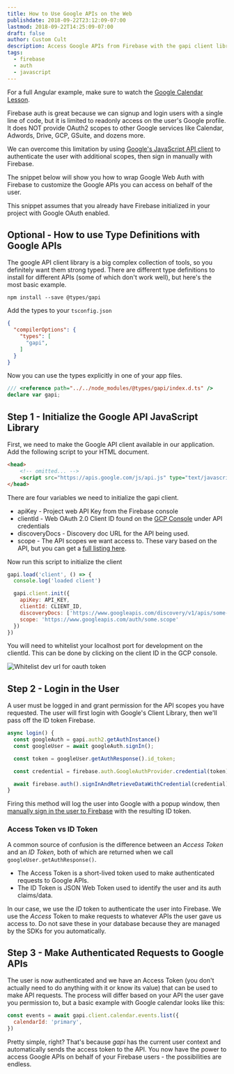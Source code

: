 ```yaml
---
title: How to Use Google APIs on the Web
publishdate: 2018-09-22T23:12:09-07:00
lastmod: 2018-09-22T14:25:09-07:00
draft: false
author: Custom Cult
description: Access Google APIs from Firebase with the gapi client library. 
tags:
  - firebase
  - auth
  - javascript
---
```


For a full Angular example, make sure to watch the [Google Calendar Lesson](/lessons/google-calendar-api-with-firebase). 


Firebase auth is great because we can signup and login users with a single line of code, but it is limited to readonly access on the user's Google profile. It does NOT provide OAuth2 scopes to other Google services like Calendar, Adwords, Drive, GCP, GSuite, and dozens more.

We can overcome this limitation by using [Google's JavaScript API client](https://developers.google.com/api-client-library/javascript/features/authentication) to authenticate the user with additional scopes, then sign in manually with Firebase. 

The snippet below will show you how to wrap Google Web Auth with Firebase to customize the Google APIs you can access on behalf of the user. 

<p class="tip">This snippet assumes that you already have Firebase initialized in your project with Google OAuth enabled.</p>

## Optional - How to use Type Definitions with Google APIs

The google API client library is a big complex collection of tools, so you definitely want them strong typed. There are different type definitions to install for different APIs (some of which don't work well), but here's the most basic example. 

```shell
npm install --save @types/gapi
```

Add the types to your `tsconfig.json` 

```json
{
  "compilerOptions": {
    "types": [
      "gapi", 
    ]
  }
}
```

Now you can use the types explicitly in one of your app files. 

```typescript
/// <reference path="../../node_modules/@types/gapi/index.d.ts" />
declare var gapi;
```


## Step 1 - Initialize the Google API JavaScript Library

First, we need to make the Google API client available in our application. Add the following script to your HTML document. 

```html
<head>
    <!-- omitted... -->
    <script src="https://apis.google.com/js/api.js" type="text/javascript"></script>
</head>
```

There are four variables we need to initialize the gapi client. 

- apiKey - Project web API Key from the Firebase console
- clientId - Web OAuth 2.0 Client ID found on the [GCP Console](https://console.cloud.google.com/apis/credentials/) under API credentials
- discoveryDocs - Discovery doc URL for the API being used. 
- scope - The API scopes we want access to. These vary based on the API, but you can get a [full listing here](https://developers.google.com/identity/protocols/googlescopes). 

Now run this script to initialize the client

```js
gapi.load('client', () => {
  console.log('loaded client')

  gapi.client.init({
    apiKey: API_KEY,
    clientId: CLIENT_ID,
    discoveryDocs: ['https://www.googleapis.com/discovery/v1/apis/some-api'],
    scope: 'https://www.googleapis.com/auth/some.scope'
  })
})
```

<p class="tip">You will need to whitelist your localhost port for development on the clientId. This can be done by clicking on the client ID in the GCP console.</p>

<img class="content-image" src="/images/gcp-authorize-url.png" alt="Whitelist dev url for oauth token" /> 



## Step 2 - Login in the User

A user must be logged in and grant permission for the API scopes you have requested. The user will first login with Google's Client Library, then we'll pass off the ID token Firebase. 


```js
async login() {
  const googleAuth = gapi.auth2.getAuthInstance()
  const googleUser = await googleAuth.signIn();

  const token = googleUser.getAuthResponse().id_token;

  const credential = firebase.auth.GoogleAuthProvider.credential(token);

  await firebase.auth().signInAndRetrieveDataWithCredential(credential);
}
```

Firing this method will log the user into Google with a popup window, then [manually sign in the user to Firebase](https://firebase.google.com/docs/auth/web/google-signin#advanced-handle-the-sign-in-flow-manually) with the resulting ID token. 

### Access Token vs ID Token

A common source of confusion is the difference between an *Access Token* and an *ID Token*, both of which are returned when we call `googleUser.getAuthResponse()`. 

- The Access Token is a short-lived token used to make authenticated requests to Google APIs. 
- The ID Token is JSON Web Token used to identify the user and its auth claims/data. 

In our case, we use the *ID* token to authenticate the user into Firebase. We use the *Access* Token to make requests to whatever APIs the user gave us access to. Do not save these in your database because they are managed by the SDKs for you automatically.

## Step 3 - Make Authenticated Requests to Google APIs 

The user is now authenticated and we have an Access Token (you don't actually need to do anything with it or know its value) that can be used to make API requests. The process will differ based on your API the user gave you permission to, but a basic example with Google calendar looks like this:

```js
const events = await gapi.client.calendar.events.list({
  calendarId: 'primary',
})
```

Pretty simple, right? That's because *gapi* has the current user context and automatically sends the access token to the API. You now have the power to access Google APIs on behalf of your Firebase users - the possibilities are endless. 